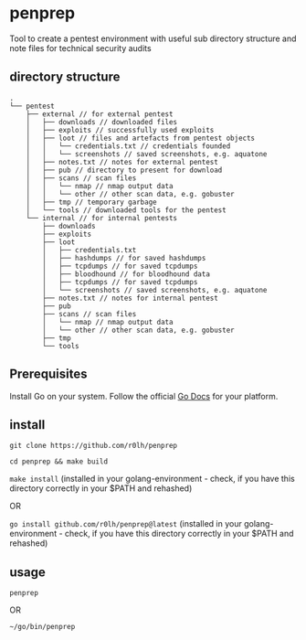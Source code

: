 # penprep
Tool to create a pentest environment with useful sub directory structure and note files for technical security audits

## directory structure
```
.
└── pentest
    ├── external // for external pentest
    │   ├── downloads // downloaded files
    │   ├── exploits // successfully used exploits
    │   ├── loot // files and artefacts from pentest objects
    │   │   └── credentials.txt // credentials founded
    │   │   └── screenshots // saved screenshots, e.g. aquatone
    │   ├── notes.txt // notes for external pentest
    │   ├── pub // directory to present for download
    │   ├── scans // scan files
    │   │   └── nmap // nmap output data
    │   │   └── other // other scan data, e.g. gobuster
    │   ├── tmp // temporary garbage
    │   └── tools // downloaded tools for the pentest 
    └── internal // for internal pentests
        ├── downloads
        ├── exploits
        ├── loot
        │   ├── credentials.txt
        │   ├── hashdumps // for saved hashdumps 
        │   ├── tcpdumps // for saved tcpdumps 
        │   ├── bloodhound // for bloodhound data
        │   ├── tcpdumps // for saved tcpdumps 
        │   └── screenshots // saved screenshots, e.g. aquatone
        ├── notes.txt // notes for internal pentest
        ├── pub
        ├── scans // scan files
        │   └── nmap // nmap output data
        │   └── other // other scan data, e.g. gobuster
        ├── tmp
        └── tools
```

## Prerequisites
Install Go on your system. Follow the official [Go Docs](https://golang.org/doc/install) for your platform.

## install
`git clone https://github.com/r0lh/penprep`

`cd penprep && make build`

`make install`
(installed in your golang-environment - check, if you have this directory correctly in your $PATH and rehashed)

OR

`go install github.com/r0lh/penprep@latest`
(installed in your golang-environment - check, if you have this directory correctly in your $PATH and rehashed)

## usage

`penprep`

OR 

`~/go/bin/penprep`
